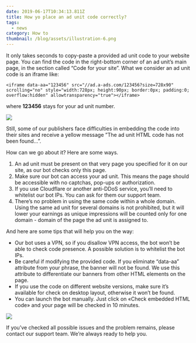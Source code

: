 ```yaml
---
date: 2019-06-17T10:34:13.811Z
title: How yo place an ad unit code correctly?
tags:
  - news
category: How to
thumbnail: /blog/assets/illustration-6.png
---
```

It only takes seconds to copy-paste a provided ad unit code to your website page. You can find the code in the right-bottom corner of an ad unit’s main page, in the section called “Code for your site”. What we consider an ad unit code is an iframe like: 



```
<iframe data-aa="123456" src="//ad.a-ads.com/123456?size=728x90" scrolling="no" style="width:728px; height:90px; border:0px; padding:0; overflow:hidden" allowtransparency="true"></iframe>
```



where **123456** stays for your ad unit number.

![](/blog/assets/снимок-экрана-48-.png)









Still, some of our publishers face difficulties in embedding the code into their sites and receive a yellow message ”The ad unit HTML code has not been found...”. 

How can we go about it? Here are some ways.





1. An ad unit must be present on that very page you specified for it on our site, as our bot checks only this page. 
2. Make sure our bot can access your ad unit. This means the page should be accessible with no captchas,  pop-ups or authorization. 
3. If you use Cloudflare or another anti-DDoS service, you’ll need to whitelist our bot IPs. You can ask for them our support team.
4. There’s no problem in using the same code within a whole domain. Using the same ad unit for several domains is not prohibited, but it will lower your earnings as unique impressions will be counted only for one domain - domain of the page the ad unit is assigned to.



And here are some tips that will help you on the way:



* Our bot uses a VPN, so if you disallow VPN access, the bot won’t be able to check code presence. A possible solution is to whitelist the bot IPs.
* Be careful if modifying the provided code. If you eliminate “data-aa” attribute from your phrase, the banner will not be found. We use this attribute to differentiate our banners from other HTML elements on the page. 
* If you use the code on different website versions, make sure it’s available for check on desktop layout, otherwise it won’t be found.
* You can launch the bot manually. Just click on «Check embedded HTML code» and your page will be checked in 10 minutes.



![](/blog/assets/снимок-экрана-50-.png)









If you’ve checked all possible issues and the problem remains, please contact our support team. We’re always ready to help you.
